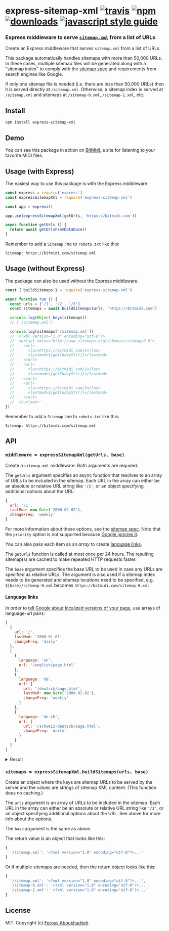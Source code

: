 # express-sitemap-xml [![travis][travis-image]][travis-url] [![npm][npm-image]][npm-url] [![downloads][downloads-image]][downloads-url] [![javascript style guide][standard-image]][standard-url]

[travis-image]: https://img.shields.io/travis/feross/express-sitemap-xml/master.svg
[travis-url]: https://travis-ci.org/feross/express-sitemap-xml
[npm-image]: https://img.shields.io/npm/v/express-sitemap-xml.svg
[npm-url]: https://npmjs.org/package/express-sitemap-xml
[downloads-image]: https://img.shields.io/npm/dm/express-sitemap-xml.svg
[downloads-url]: https://npmjs.org/package/express-sitemap-xml
[standard-image]: https://img.shields.io/badge/code_style-standard-brightgreen.svg
[standard-url]: https://standardjs.com

### Express middleware to serve [`sitemap.xml`](https://en.wikipedia.org/wiki/Sitemaps) from a list of URLs

Create an Express middleware that serves `sitemap.xml` from a list of URLs.

This package automatically handles sitemaps with more than 50,000 URLs. In these
cases, multiple sitemap files will be generated along with a "sitemap index" to
comply with the [sitemap spec](https://www.sitemaps.org/protocol.html) and
requirements from search engines like Google.

If only one sitemap file is needed (i.e. there are less than 50,000 URLs) then
it is served directly at `/sitemap.xml`. Otherwise, a sitemap index is served at
`/sitemap.xml` and sitemaps at `/sitemap-0.xml`, `/sitemap-1.xml`, etc.

## Install

```
npm install express-sitemap-xml
```

## Demo

You can see this package in action on [BitMidi](https://bitmidi.com), a site for
listening to your favorite MIDI files.

## Usage (with Express)

The easiest way to use this package is with the Express middleware.

```js
const express = require('express')
const expressSitemapXml = require('express-sitemap-xml')

const app = express()

app.use(expressSitemapXml(getUrls, 'https://bitmidi.com'))

async function getUrls () {
  return await getUrlsFromDatabase()
}
```

Remember to add a `Sitemap` line to `robots.txt` like this:

```
Sitemap: https://bitmidi.com/sitemap.xml
```

## Usage (without Express)

The package can also be used without the Express middleware.

```js
const { buildSitemaps } = require('express-sitemap-xml')

async function run () {
  const urls = ['/1', '/2', '/3']
  const sitemaps = await buildSitemaps(urls, 'https://bitmidi.com')

  console.log(Object.keys(sitemaps))
  // ['/sitemap.xml']

  console.log(sitemaps['/sitemap.xml'])
  // `<?xml version="1.0" encoding="utf-8"?>
  //  <urlset xmlns="http://www.sitemaps.org/schemas/sitemap/0.9">
  //    <url>
  //      <loc>https://bitmidi.com/1</loc>
  //      <lastmod>${getTodayStr()}</lastmod>
  //    </url>
  //    <url>
  //      <loc>https://bitmidi.com/2</loc>
  //      <lastmod>${getTodayStr()}</lastmod>
  //    </url>
  //    <url>
  //      <loc>https://bitmidi.com/3</loc>
  //      <lastmod>${getTodayStr()}</lastmod>
  //    </url>
  //  </urlset>`
})
```

Remember to add a `Sitemap` line to `robots.txt` like this:

```
Sitemap: https://bitmidi.com/sitemap.xml
```

## API

### `middleware = expressSitemapXml(getUrls, base)`

Create a `sitemap.xml` middleware. Both arguments are required.

The `getUrls` argument specifies an async function that resolves to an array of
URLs to be included in the sitemap. Each URL in the array can either be an
absolute or relative URL string like `'/1'`, or an object specifying additional
options about the URL:

```js
{
  url: '/1',
  lastMod: new Date('2000-02-02'),
  changeFreq: 'weekly'
}
```

For more information about these options, see the [sitemap spec](https://www.sitemaps.org/protocol.html). Note that the `priority` option is not supported because [Google ignores it](https://twitter.com/methode/status/846796737750712320).

You can also pass each item as an _array_ to create [language
links](#language-links).

The `getUrls` function is called at most once per 24 hours. The resulting
sitemap(s) are cached to make repeated HTTP requests faster.

The `base` argument specifies the base URL to be used in case any URLs are
specified as relative URLs. The argument is also used if a sitemap index needs
to be generated and sitemap locations need to be specified, e.g.
`${base}/sitemap-0.xml` becomes `https://bitmidi.com/sitemap-0.xml`.

#### Language links

In order to [tell Google about localized versions of your
page](https://support.google.com/webmasters/answer/189077?hl=en#sitemap), use
arrays of language-url pairs:

```js
[
  {
    url: '/',
    lastMod: '2000-01-01',
    changeFreq: 'daily'
  },
  [
    {
      language: 'en',
      url: '/english/page.html'
    },
    {
      language: 'de',
      url: {
        url: '/deutsch/page.html',
        lastMod: new Date('2000-02-02'),
        changeFreq: 'weekly'
      }
    },
    {
      language: 'de-ch',
      url: {
        url: '/schweiz-deutsch/page.html',
        changeFreq: 'daily'
      }
    }
  ]
]
```

<details>

<summary>Result</summary>

```xml
<?xml version="1.0" encoding="utf-8"?>
<urlset xmlns="http://www.sitemaps.org/schemas/sitemap/0.9">
  <url>
    <loc>https://www.example.com/</loc>
    <lastmod>2000-01-01</lastmod>
    <changefreq>daily</changefreq>
  </url>
  <url>
    <loc>https://www.example.com/english/page.html</loc>
    <lastmod>${getTodayStr()}</lastmod>
    <xhtml:link rel="alternate" hreflang="en" href="https://www.example.com/english/page.html"/>
    <xhtml:link rel="alternate" hreflang="de" href="https://www.example.com/deutsch/page.html"/>
    <xhtml:link rel="alternate" hreflang="de-ch" href="https://www.example.com/schweiz-deutsch/page.html"/>
  </url>
  <url>
    <loc>https://www.example.com/deutsch/page.html</loc>
    <lastmod>2000-02-02</lastmod>
    <changefreq>weekly</changefreq>
    <xhtml:link rel="alternate" hreflang="en" href="https://www.example.com/english/page.html"/>
    <xhtml:link rel="alternate" hreflang="de" href="https://www.example.com/deutsch/page.html"/>
    <xhtml:link rel="alternate" hreflang="de-ch" href="https://www.example.com/schweiz-deutsch/page.html"/>
  </url>
  <url>
    <loc>https://www.example.com/schweiz-deutsch/page.html</loc>
    <lastmod>${getTodayStr()}</lastmod>
    <changefreq>daily</changefreq>
    <xhtml:link rel="alternate" hreflang="en" href="https://www.example.com/english/page.html"/>
    <xhtml:link rel="alternate" hreflang="de" href="https://www.example.com/deutsch/page.html"/>
    <xhtml:link rel="alternate" hreflang="de-ch" href="https://www.example.com/schweiz-deutsch/page.html"/>
  </url>
</urlset>
```

</details>

### `sitemaps = expressSitemapXml.buildSitemaps(urls, base)`

Create an object where the keys are sitemap URLs to be served by the server and
the values are strings of sitemap XML content. (This function does no caching.)

The `urls` argument is an array of URLs to be included in the sitemap. Each URL
in the array can either be an absolute or relative URL string like `'/1'`, or an
object specifying additional options about the URL. See above for more info
about the options.

The `base` argument is the same as above.

The return value is an object that looks like this:

```js
{
  '/sitemap.xml': '<?xml version="1.0" encoding="utf-8"?>...'
}
```

Or if multiple sitemaps are needed, then the return object looks like this:

```js
{
  '/sitemap.xml': '<?xml version="1.0" encoding="utf-8"?>...',
  '/sitemap-0.xml': '<?xml version="1.0" encoding="utf-8"?>...',
  '/sitemap-1.xml': '<?xml version="1.0" encoding="utf-8"?>...'
}
```

## License

MIT. Copyright (c) [Feross Aboukhadijeh](https://feross.org).
